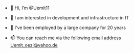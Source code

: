 - 👋 Hi, I’m @Uemit11
- 👀 I am interested in development and infrastructure in IT 
- 🌱 I've been employed by a large company for 20 years 

- 📫 You can reach me via the following email address Uemit_oezi@yahoo.de 

<!---
Uemit11/Uemit11 is a ✨ special ✨ repository because its `README.md` (this file) appears on your GitHub profile.
You can click the Preview link to take a look at your changes.
--->
